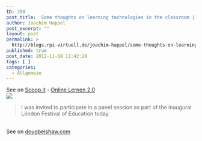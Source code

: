 ```yaml
---
ID: 390
post_title: 'Some thoughts on learning technologies in the classroom | Doug Belshaw&#8217;s blog'
author: Joachim Happel
post_excerpt: ""
layout: post
permalink: >
  http://blogs.rpi-virtuell.de/joachim-happel/some-thoughts-on-learning-technologies-in-the-classroom-doug-belshaws-blog/
published: true
post_date: 2012-11-18 11:42:28
tags: [ ]
categories:
  - Allgemein
---
```

See on <a href='http://www.scoop.it/t/online-lernen-2-0/p/3379356628/some-thoughts-on-learning-technologies-in-the-classroom-doug-belshaw-s-blog'>Scoop.it</a> - <a href='http://www.scoop.it/t/online-lernen-2-0'>Online Lernen 2.0</a><br /><a href='http://www.scoop.it/t/online-lernen-2-0/p/3379356628/some-thoughts-on-learning-technologies-in-the-classroom-doug-belshaw-s-blog'><img src='http://img.scoop.it/AKwyEz-w0p0ahKP6mBC7nTl72eJkfbmt4t8yenImKBXEejxNn4ZJNZ2ss5Ku7Cxt' /></a><br /><blockquote> I was invited to participate in a panel session as part of the inaugural London Festival of Education today.</blockquote><br />See on <a href='http://dougbelshaw.com/blog/2012/11/17/some-thoughts-on-learning-technologies-in-the-classroom/'>dougbelshaw.com</a>